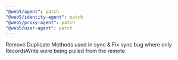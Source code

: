 ```yaml
---
"@web5/agent": patch
"@web5/identity-agent": patch
"@web5/proxy-agent": patch
"@web5/user-agent": patch
---
```


Remove Duplicate Methods used in sync & Fix sync bug where only RecordsWrite were being pulled from the remote
